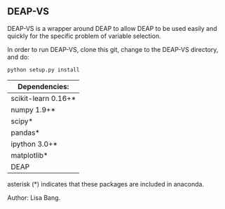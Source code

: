 DEAP-VS
---

DEAP-VS is a wrapper around DEAP to allow DEAP to be used easily and quickly for the specific problem of variable selection.

In order to run DEAP-VS, clone this git, change to the DEAP-VS directory, and do: 

```
python setup.py install
```


| Dependencies:
| ----------------------------
| scikit-learn 0.16+*
| numpy 1.9+*
| scipy*
| pandas*
| ipython 3.0+*
| matplotlib*
| DEAP


asterisk (*) indicates that these packages are included in anaconda.


Author: Lisa Bang.
